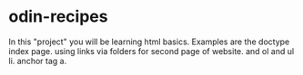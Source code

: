 # odin-recipes
 In this "project" you will be learning html basics. Examples are the doctype index page. using links via folders for second page of website. and ol and ul li. anchor tag a. 